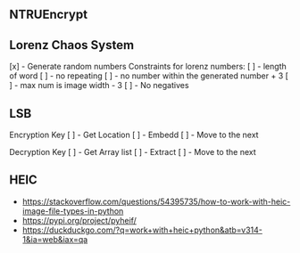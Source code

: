 ## NTRUEncrypt


## Lorenz Chaos System
[x] - Generate random numbers
Constraints for lorenz numbers:
[ ] - length of word
[ ] - no repeating
[ ] - no number within the generated number + 3
[ ] - max num is image width - 3
[ ] - No negatives

## LSB
Encryption Key
[ ] - Get Location
[ ] - Embedd
[ ] - Move to the next

Decryption Key
[ ] - Get Array list
[ ] - Extract
[ ] - Move to the next

## HEIC
- https://stackoverflow.com/questions/54395735/how-to-work-with-heic-image-file-types-in-python
- https://pypi.org/project/pyheif/
- https://duckduckgo.com/?q=work+with+heic+python&atb=v314-1&ia=web&iax=qa
